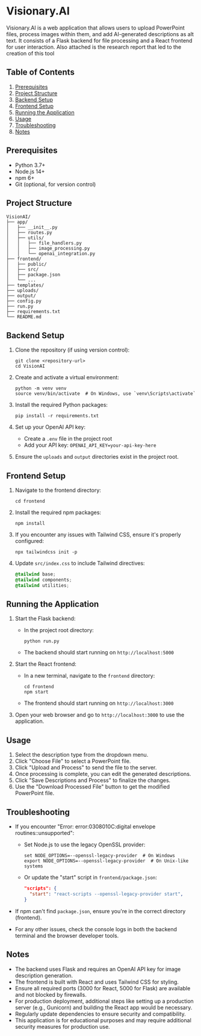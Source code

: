 # Visionary.AI

Visionary.AI is a web application that allows users to upload PowerPoint files, process images within them, and add AI-generated descriptions as alt text. It consists of a Flask backend for file processing and a React frontend for user interaction. Also attached is the research report that led to the creation of this tool

## Table of Contents
1. [Prerequisites](#prerequisites)
2. [Project Structure](#project-structure)
3. [Backend Setup](#backend-setup)
4. [Frontend Setup](#frontend-setup)
5. [Running the Application](#running-the-application)
6. [Usage](#usage)
7. [Troubleshooting](#troubleshooting)
8. [Notes](#notes)

## Prerequisites

- Python 3.7+
- Node.js 14+
- npm 6+
- Git (optional, for version control)

## Project Structure

```
VisionAI/
├── app/
│   ├── __init__.py
│   ├── routes.py
│   ├── utils/
│   │   ├── file_handlers.py
│   │   ├── image_processing.py
│   │   └── openai_integration.py
├── frontend/
│   ├── public/
│   ├── src/
│   ├── package.json
│   └── ...
├── templates/
├── uploads/
├── output/
├── config.py
├── run.py
├── requirements.txt
└── README.md
```

## Backend Setup

1. Clone the repository (if using version control):
   ```
   git clone <repository-url>
   cd VisionAI
   ```

2. Create and activate a virtual environment:
   ```
   python -m venv venv
   source venv/bin/activate  # On Windows, use `venv\Scripts\activate`
   ```

3. Install the required Python packages:
   ```
   pip install -r requirements.txt
   ```

4. Set up your OpenAI API key:
   - Create a `.env` file in the project root
   - Add your API key: `OPENAI_API_KEY=your-api-key-here`

5. Ensure the `uploads` and `output` directories exist in the project root.

## Frontend Setup

1. Navigate to the frontend directory:
   ```
   cd frontend
   ```

2. Install the required npm packages:
   ```
   npm install
   ```

3. If you encounter any issues with Tailwind CSS, ensure it's properly configured:
   ```
   npx tailwindcss init -p
   ```

4. Update `src/index.css` to include Tailwind directives:
   ```css
   @tailwind base;
   @tailwind components;
   @tailwind utilities;
   ```

## Running the Application

1. Start the Flask backend:
   - In the project root directory:
     ```
     python run.py
     ```
   - The backend should start running on `http://localhost:5000`

2. Start the React frontend:
   - In a new terminal, navigate to the `frontend` directory:
     ```
     cd frontend
     npm start
     ```
   - The frontend should start running on `http://localhost:3000`

3. Open your web browser and go to `http://localhost:3000` to use the application.

## Usage

1. Select the description type from the dropdown menu.
2. Click "Choose File" to select a PowerPoint file.
3. Click "Upload and Process" to send the file to the server.
4. Once processing is complete, you can edit the generated descriptions.
5. Click "Save Descriptions and Process" to finalize the changes.
6. Use the "Download Processed File" button to get the modified PowerPoint file.

## Troubleshooting

- If you encounter "Error: error:0308010C:digital envelope routines::unsupported":
  - Set Node.js to use the legacy OpenSSL provider:
    ```
    set NODE_OPTIONS=--openssl-legacy-provider  # On Windows
    export NODE_OPTIONS=--openssl-legacy-provider  # On Unix-like systems
    ```
  - Or update the "start" script in `frontend/package.json`:
    ```json
    "scripts": {
      "start": "react-scripts --openssl-legacy-provider start",
    }
    ```

- If npm can't find `package.json`, ensure you're in the correct directory (frontend).

- For any other issues, check the console logs in both the backend terminal and the browser developer tools.

## Notes

- The backend uses Flask and requires an OpenAI API key for image description generation.
- The frontend is built with React and uses Tailwind CSS for styling.
- Ensure all required ports (3000 for React, 5000 for Flask) are available and not blocked by firewalls.
- For production deployment, additional steps like setting up a production server (e.g., Gunicorn) and building the React app would be necessary.
- Regularly update dependencies to ensure security and compatibility.
- This application is for educational purposes and may require additional security measures for production use.
